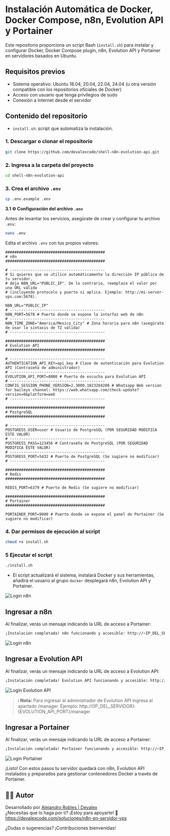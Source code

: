 # Instalación Automática de Docker, Docker Compose, n8n, Evolution API y Portainer

Este repositorio proporciona un script Bash (`install.sh`) para instalar y configurar Docker, Docker Compose plugin, n8n, Evolution API y Portainer en servidores basados en Ubuntu.

## Requisitos previos

- Sistema operativo: Ubuntu 18.04, 20.04, 22.04, 24.04 (u otra versión compatible con los repositorios oficiales de Docker)
- Acceso con usuario que tenga privilegios de sudo
- Conexión a Internet desde el servidor

## Contenido del repositorio

- `install.sh`: script que automatiza la instalación.

### 1. Descargar o clonar el repositorio

```bash
git clone https://github.com/devalexcode/shell-n8n-evolution-api.git
```

### 2. Ingresa a la carpeta del proyecto

```bash
cd shell-n8n-evolution-api
```

### 3. Crea el archivo `.env`

```bash
cp .env.example .env
```

**3.1 ⚙️ Configuración del archivo `.env`**

Antes de levantar los servicios, asegúrate de crear y configurar tu archivo `.env`:

```bash
nano .env
```

Edita el archivo `.env` con tus propios valores:

```dotenv
############################################
# n8n
############################################

# ------------------------------------------
# Si quieres que se utilice automáticamente la dirección IP pública de tu servidor,
# deja N8N_URL="PUBLIC_IP". De lo contrario, reemplaza el valor por una URL válida
# (incluyendo protocolo y puerto si aplica. Ejemplo: http://mi-server-vps.com:5678).

N8N_URL="PUBLIC_IP"
# ------------------------------------------
N8N_PORT=5678 # Puerto donde se expone la interfaz web de n8n
# ------------------------------------------
N8N_TIME_ZONE="America/Mexico_City" # Zona horaria para n8n (asegúrate de usar la sintaxis de TZ válida)
# ------------------------------------------

############################################
# Evolution API
############################################

# ------------------------------------------
AUTHENTICATION_API_KEY=api_key # Clave de autenticación para Evolution API (Contraseña de administrador)
# ------------------------------------------
EVOLUTION_API_PORT=8080 # Puerto de escucha para Evolution API
# ------------------------------------------
CONFIG_SESSION_PHONE_VERSION=2.3000.1023204200 # Whatsapp Web version for baileys channel: https://web.whatsapp.com/check-update?version=0&platform=web
# ------------------------------------------

############################################
# PostgreSQL
############################################

# ------------------------------------------
POSTGRESS_USER=user # Usuario de PostgreSQL (POR SEGURIDAD MODIFICA ESTE VALOR)
# ------------------------------------------
POSTGRESS_PASS=123456 # Contraseña de PostgreSQL (POR SEGURIDAD MODIFICA ESTE VALOR)
# ------------------------------------------
POSTGRESS_PORT=5432 # Puerto de PostgreSQL (Se sugiere no modificar)
# ------------------------------------------

############################################
# Redis
############################################

REDIS_PORT=6379 # Puerto de Redis (Se sugiere no modificar)

############################################
# Portainer
############################################

PORTAINER_PORT=9000 # Puerto donde se expone el panel de Portainer (Se sugiere no modificar)

```

### 4. Dar permisos de ejecución al script

```bash
chmod +x install.sh
```

### 5 Ejecutar el script

```bash
./install.sh
```

- El script actualizará el sistema, instalará Docker y sus herramientas, añadirá el usuario al grupo `docker` desplegará n8n, Evolution API y Portainer.

![Login n8n](docs/shell.png)

## Ingresar a n8n

Al finalizar, verás un mensaje indicando la URL de acceso a Portainer:

```bash
¡Instalación completada! n8n funcionando y accesible: http://<IP_DEL_SERVIDOR>:N8N_PORT
```

![Login n8n](docs/n8n-install.png)

## Ingresar a Evolution API

Al finalizar, verás un mensaje indicando la URL de acceso a Evolution API:

```bash
¡Instalación completada! Evolution API funcionando y accesible: http://<IP_DEL_SERVIDOR>:EVOLUTION_API_PORT
```

![Login Evolution API](docs/Evolution-API-login.png)

> ℹ️ **Nota:** Para ingresar al administrador de Evolution API ingresa al apartado /manager. Ejemplo: http://{IP_DEL_SERVIDOR}:{EVOLUTION_API_PORT}/manager

## Ingresar a Portainer

Al finalizar, verás un mensaje indicando la URL de acceso a Portainer:

```bash
¡Instalación completada! Portainer funcionando y accesible: http://<IP_DEL_SERVIDOR>:PORTAINER_PORT
```

![Login Portainer](docs/Portainer-Login-1024x705.png)

¡Listo! Con estos pasos tu servidor quedará con n8n, Evolution API instalados y preparados para gestionar contenedores Docker a través de Portainer.

## 👨‍💻 Autor

Desarrollado por [Alejandro Robles | Devalex ](http://devalexcode.com)  
¿Necesitas que lo haga por ti? ¡Estoy para apoyarte! 🤝 https://devalexcode.com/soluciones/n8n-en-servidor-vps

¿Dudas o sugerencias? ¡Contribuciones bienvenidas!
